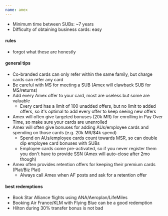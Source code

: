 ```yaml
---
name: amex
---
```

* Minimum time between SUBs: ~7 years
* Difficulty of obtaining business cards: easy

#### rules
* forgot what these are honestly

#### general tips
* Co-branded cards can only refer within the same family, but charge cards can refer any card
* Be careful with MS for meeting a SUB (Amex will clawback SUB for MS/returns)
* Add every Amex offer to your card, most are useless but some are valuable
    * Every card has a limit of 100 unadded offers, but no limit to added offers, so it's optimal to add every offer to keep seeing new offers
* Amex will often give targeted bonuses (20k MR) for enrolling in Pay Over Time, so make sure your cards are unenrolled
* Amex will often give bonuses for adding AUs/employee cards and spending on those cards (e.g. 20k MR/$4k spend)
    * Spend on AUs/employee cards count towards MSR, so can double dip employee card bonuses with SUBs
    * Employee cards come pre-activated, so if you never register them you don't have to provide SSN (Amex will auto-close after 2mo though)
* Amex often provides retention offers for keeping their premium cards (Plat/Biz Plat)
    * Always call Amex when AF posts and ask for a retention offer

#### best redemptions
* Book Star Alliance flights using ANA/Aeroplan/LifeMiles
* Booking Air France/KLM with Flying Blue can be a good redemption
* Hilton during 30% transfer bonus is not bad